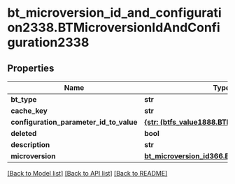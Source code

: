 # bt_microversion_id_and_configuration2338.BTMicroversionIdAndConfiguration2338

## Properties
Name | Type | Description | Notes
------------ | ------------- | ------------- | -------------
**bt_type** | **str** |  | [optional] 
**cache_key** | **str** |  | [optional] 
**configuration_parameter_id_to_value** | [**{str: (btfs_value1888.BTFSValue1888,)}**](BTFSValue1888.md) |  | [optional] 
**deleted** | **bool** |  | [optional] 
**description** | **str** |  | [optional] 
**microversion** | [**bt_microversion_id366.BTMicroversionId366**](BTMicroversionId366.md) |  | [optional] 

[[Back to Model list]](../README.md#documentation-for-models) [[Back to API list]](../README.md#documentation-for-api-endpoints) [[Back to README]](../README.md)


